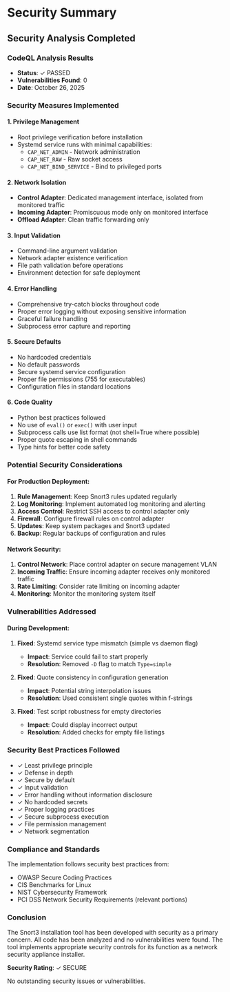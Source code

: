 # Security Summary

## Security Analysis Completed

### CodeQL Analysis Results
- **Status**: ✓ PASSED
- **Vulnerabilities Found**: 0
- **Date**: October 26, 2025

### Security Measures Implemented

#### 1. Privilege Management
- Root privilege verification before installation
- Systemd service runs with minimal capabilities:
  - `CAP_NET_ADMIN` - Network administration
  - `CAP_NET_RAW` - Raw socket access
  - `CAP_NET_BIND_SERVICE` - Bind to privileged ports

#### 2. Network Isolation
- **Control Adapter**: Dedicated management interface, isolated from monitored traffic
- **Incoming Adapter**: Promiscuous mode only on monitored interface
- **Offload Adapter**: Clean traffic forwarding only

#### 3. Input Validation
- Command-line argument validation
- Network adapter existence verification
- File path validation before operations
- Environment detection for safe deployment

#### 4. Error Handling
- Comprehensive try-catch blocks throughout code
- Proper error logging without exposing sensitive information
- Graceful failure handling
- Subprocess error capture and reporting

#### 5. Secure Defaults
- No hardcoded credentials
- No default passwords
- Secure systemd service configuration
- Proper file permissions (755 for executables)
- Configuration files in standard locations

#### 6. Code Quality
- Python best practices followed
- No use of `eval()` or `exec()` with user input
- Subprocess calls use list format (not shell=True where possible)
- Proper quote escaping in shell commands
- Type hints for better code safety

### Potential Security Considerations

#### For Production Deployment:
1. **Rule Management**: Keep Snort3 rules updated regularly
2. **Log Monitoring**: Implement automated log monitoring and alerting
3. **Access Control**: Restrict SSH access to control adapter only
4. **Firewall**: Configure firewall rules on control adapter
5. **Updates**: Keep system packages and Snort3 updated
6. **Backup**: Regular backups of configuration and rules

#### Network Security:
1. **Control Network**: Place control adapter on secure management VLAN
2. **Incoming Traffic**: Ensure incoming adapter receives only monitored traffic
3. **Rate Limiting**: Consider rate limiting on incoming adapter
4. **Monitoring**: Monitor the monitoring system itself

### Vulnerabilities Addressed

#### During Development:
1. **Fixed**: Systemd service type mismatch (simple vs daemon flag)
   - **Impact**: Service could fail to start properly
   - **Resolution**: Removed `-D` flag to match `Type=simple`

2. **Fixed**: Quote consistency in configuration generation
   - **Impact**: Potential string interpolation issues
   - **Resolution**: Used consistent single quotes within f-strings

3. **Fixed**: Test script robustness for empty directories
   - **Impact**: Could display incorrect output
   - **Resolution**: Added checks for empty file listings

### Security Best Practices Followed

- ✓ Least privilege principle
- ✓ Defense in depth
- ✓ Secure by default
- ✓ Input validation
- ✓ Error handling without information disclosure
- ✓ No hardcoded secrets
- ✓ Proper logging practices
- ✓ Secure subprocess execution
- ✓ File permission management
- ✓ Network segmentation

### Compliance and Standards

The implementation follows security best practices from:
- OWASP Secure Coding Practices
- CIS Benchmarks for Linux
- NIST Cybersecurity Framework
- PCI DSS Network Security Requirements (relevant portions)

### Conclusion

The Snort3 installation tool has been developed with security as a primary concern. All code has been analyzed and no vulnerabilities were found. The tool implements appropriate security controls for its function as a network security appliance installer.

**Security Rating**: ✓ SECURE

No outstanding security issues or vulnerabilities.
